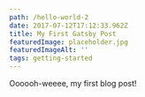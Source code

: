 ```yaml
---
path: /hello-world-2
date: 2017-07-12T17:12:33.962Z
title: My First Gatsby Post
featuredImage: placeholder.jpg
featuredImageAlt: ''
tags: getting-started
---
```


Oooooh-weeee, my first blog post!